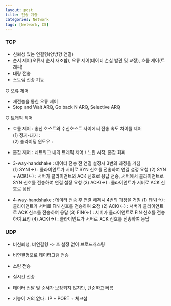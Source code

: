 ```yaml
---
layout: post
title: 전송 계층
categories: Network
tags: [Network, CS]
---
```


### TCP
- 신뢰성 있는 연결형(양방향 연결)
- 순서 제어(오류시 순서 재조합), 오류 제어(데이터 손실 발견 및 교정), 흐름 제어(트래픽)
- 대량 전송
- 스트림 전송 기능

○ 오류 제어
 - 재전송을 통한 오류 제어
 - Stop and Wait ARQ, Go back N ARQ, Selective ARQ

○ 트래픽 제어
- 흐름 제어 : 송신 호스트와 수신호스트 사이에서 전송 속도 차이를 제어  
  (1) 정지-대기 :   
  (2) 슬라이딩 윈도우 : 
- 혼잡 제어 : 네트워크 내의 트래픽 제어 / 느린 시작, 혼잡 회피

- 3-way-handshake : 데이터 전송 전 연결 설정시 3번의 과정을 거침  
    (1) SYN(→) : 클라이언트가 서버로 SYN 신호를 전송하여 연결 설정 요청
    (2) SYN + ACK(←) : 서버가 클라이언트와 ACK 신호로 응답 전송, 서버에서 클라이언트로 SYN 신호를 전송하여 연결 설정 요청
    (3) ACK(→) : 클라이언트가 서버로 ACK 신호로 응답

- 4-way-handshake : 데이터 전송 후 연결 해제시 4번의 과정을 거침
    (1) FIN(→) : 클라이언트가 서버로 FIN 신호를 전송하여 요청
    (2) ACK(←) : 서버가 클라이언트로 ACK 신호를 전송하여 응답
    (3) FIN(←) : 서버가 클라이언트로 FIN 신호를 전송하여 요청
    (4) ACK(→) : 클라이언트가 서버로 ACK 신호를 전송하여 응답


### UDP
 - 비신뢰성, 비연결형 -> 호 설정 없이 브로드캐스팅
 - 비연결형으로 데이터그램 전송
 - 소량 전송
 - 실시간 전송

 - 데이터 전달 및 순서가 보장되지 않지만, 단순하고 빠름
 - 기능이 거의 없다 : IP + PORT + 체크섬

